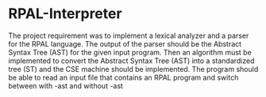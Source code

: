 # RPAL-Interpreter
The project requirement was to implement a lexical analyzer and a parser 
for the RPAL language. The output of the parser should be the Abstract Syntax 
Tree (AST) for the given input program. Then an algorithm must be implemented 
to convert the Abstract Syntax Tree (AST) into a standardized tree (ST) and the 
CSE machine should be implemented. The program should be able to read an 
input file that contains an RPAL program and switch between with -ast and 
without -ast

